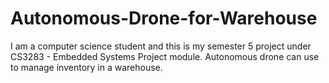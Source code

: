 # Autonomous-Drone-for-Warehouse
I am a computer science student and this is my semester 5 project under CS3283 - Embedded Systems Project module. Autonomous drone can use to manage inventory in a warehouse. 
